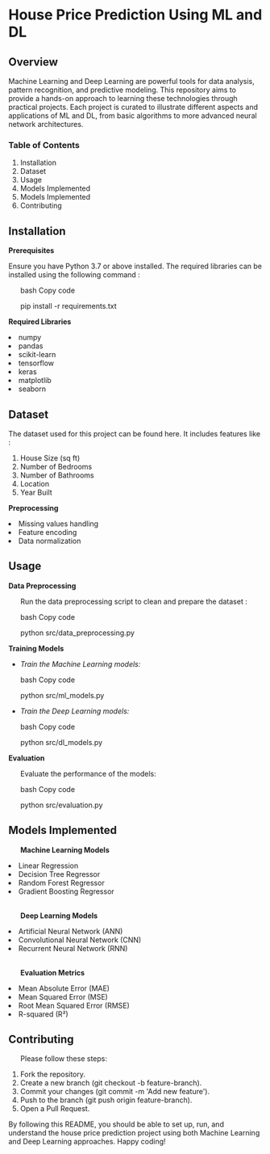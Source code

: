 <h1>House Price Prediction Using ML and DL</h1>
<h2><b>Overview</b></h2>

<p>
  Machine Learning and Deep Learning are powerful tools for data analysis, pattern recognition, and predictive modeling. This repository aims to provide a hands-on approach to learning these technologies through practical projects. Each project is curated to illustrate different aspects and applications of ML and DL, from basic algorithms to more advanced neural network architectures.
</p>

<h3>Table of Contents</h3>
<ol>
<li>Installation</li>
<li>Dataset</li>

<li>Usage</li>
<li>Models Implemented</li>
<li>
  Models Implemented
</li>
<li>Contributing</li>

</ol>

<h2>Installation</h2>
<b><p>Prerequisites</p></b>
<p>Ensure you have Python 3.7 or above installed. The required libraries can be installed using the following command : </p>
<ul>bash Copy code</ul>
<ul>pip install -r requirements.txt</ul>
<p><b>Required Libraries</b></p>
<li>numpy</li>
<li>pandas</li>
<li>scikit-learn</li>
<li>tensorflow</li>
<li>keras</li>
<li>matplotlib</li>
<li>seaborn</li>
<h2>Dataset</h2>
<p>The dataset used for this project can be found here. It includes features like : </p>
<ol type="1">
<li>House Size (sq ft)</li>
<li>Number of Bedrooms</li>
<li>Number of Bathrooms</li>
<li>Location</li>
<li>Year Built</li>
</ol>

<b>Preprocessing</b>
<li>Missing values handling</li>
<li>Feature encoding</li>
<li>Data normalization</li>

<h2>Usage</h2>
<p><b>Data Preprocessing</b></p>
<ul>Run the data preprocessing script to clean and prepare the dataset : </ul>
<ul>bash
Copy code</ul>
<ul>python src/data_preprocessing.py</ul>
<p><b>Training Models</b></p>
<ul><i><li>Train the Machine Learning models:</li></i></ul>
<ul>bash Copy code</ul>
<ul>python src/ml_models.py</ul>
<ul><i><li>Train the Deep Learning models:</li></i></ul>

<ul>bash
Copy code</ul>
<ul>python src/dl_models.py</ul>
<p><b>Evaluation</b></p>
<ul>Evaluate the performance of the models:</ul>
<ul>bash
Copy code</ul>
<ul>python src/evaluation.py</ul>
<h2>Models Implemented</h2>
<ul><b>Machine Learning Models</b></ul>
<li>Linear Regression</li>
<li>Decision Tree Regressor</li>
<li>Random Forest Regressor</li>
<li>Gradient Boosting Regressor</li></br>
<ul><b>Deep Learning Models</b></ul>
<li>Artificial Neural Network (ANN)</li>
<li>Convolutional Neural Network (CNN)</li>
<li>Recurrent Neural Network (RNN)</li> </br>
<ul><b>Evaluation Metrics</b></ul>
<li>Mean Absolute Error (MAE)</li>
<li>Mean Squared Error (MSE)</li>
<li>Root Mean Squared Error (RMSE)</li>
<li>R-squared (R²)</li> 


<h2>Contributing</h2>
<ul>Please follow these steps:</ul>
<ol type = "1">
<li>Fork the repository.</li>  
<li>Create a new branch (git checkout -b feature-branch).</li>
<li>Commit your changes (git commit -m 'Add new feature').</li>
<li>Push to the branch (git push origin feature-branch).</li>
<li>Open a Pull Request.</li>
</ol>


By following this README, you should be able to set up, run, and understand the house price prediction project using both Machine Learning and Deep Learning approaches. Happy coding!

